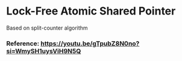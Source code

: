 # Lock-Free Atomic Shared Pointer
Based on split-counter algorithm
### Reference: https://youtu.be/gTpubZ8N0no?si=WmySH1uysViH9N5Q
